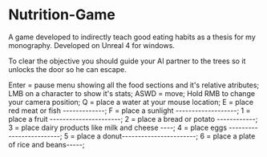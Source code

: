 # Nutrition-Game
A game developed to indirectly teach good eating habits as a thesis for my monography. Developed on Unreal 4 for windows.

To clear the objective you should guide your AI partner to the trees so it unlocks the door so he can escape.

Enter = pause menu showing all the food sections and it's relative atributes;
LMB on a character to show it's stats;
ASWD = move;
Hold RMB to change your camera position;
Q = place a water at your mouse location;
E = place red meat or fish -------------;
F = place a sunlight -------------------;
1 = place a fruit ----------------------;
2 = place a bread or potato ------------;
3 = place dairy products like milk and cheese ----;
4 = place eggs -------------------------;
5 = place a donut-----------------------;
6 = place a plate of rice and beans-----;







